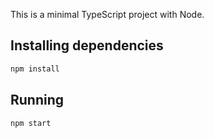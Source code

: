 This is a minimal TypeScript project with Node.

## Installing dependencies

```sh
npm install
```

## Running

```sh
npm start
```
